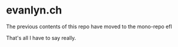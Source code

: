 # evanlyn.ch #

The previous contents of this repo have moved to
the mono-repo efl

That's all I have to say really.
